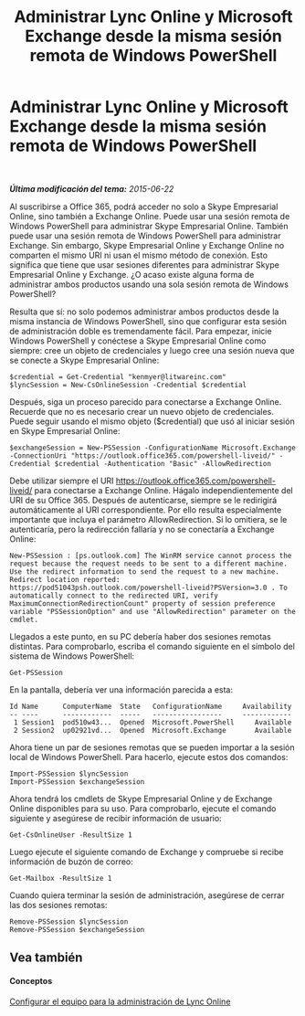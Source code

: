 ﻿---
title: Administrar Lync Online y Microsoft Exchange desde la misma sesión remota de Windows PowerShell
TOCTitle: Administrar Lync Online y Microsoft Exchange desde la misma sesión remota de Windows PowerShell
ms:assetid: 4eb4b5f0-f407-46bd-a2ac-a7ccbc387d51
ms:mtpsurl: https://technet.microsoft.com/es-es/library/Dn362787(v=OCS.15)
ms:contentKeyID: 56271287
ms.date: 06/02/2017
mtps_version: v=OCS.15
ms.translationtype: HT
---

# Administrar Lync Online y Microsoft Exchange desde la misma sesión remota de Windows PowerShell

 

_**Última modificación del tema:** 2015-06-22_

Al suscribirse a Office 365, podrá acceder no solo a Skype Empresarial Online, sino también a Exchange Online. Puede usar una sesión remota de Windows PowerShell para administrar Skype Empresarial Online. También puede usar una sesión remota de Windows PowerShell para administrar Exchange. Sin embargo, Skype Empresarial Online y Exchange Online no comparten el mismo URI ni usan el mismo método de conexión. Esto significa que tiene que usar sesiones diferentes para administrar Skype Empresarial Online y Exchange. ¿O acaso existe alguna forma de administrar ambos productos usando una sola sesión remota de Windows PowerShell?

Resulta que sí: no solo podemos administrar ambos productos desde la misma instancia de Windows PowerShell, sino que configurar esta sesión de administración doble es tremendamente fácil. Para empezar, inicie Windows PowerShell y conéctese a Skype Empresarial Online como siempre: cree un objeto de credenciales y luego cree una sesión nueva que se conecte a Skype Empresarial Online:

    $credential = Get-Credential "kenmyer@litwareinc.com"
    $lyncSession = New-CsOnlineSession -Credential $credential

Después, siga un proceso parecido para conectarse a Exchange Online. Recuerde que no es necesario crear un nuevo objeto de credenciales. Puede seguir usando el mismo objeto ($credential) que usó al iniciar sesión en Skype Empresarial Online:

    $exchangeSession = New-PSSession -ConfigurationName Microsoft.Exchange -ConnectionUri "https://outlook.office365.com/powershell-liveid/" -Credential $credential -Authentication "Basic" -AllowRedirection

Debe utilizar siempre el URI https://outlook.office365.com/powershell-liveid/ para conectarse a Exchange Online. Hágalo independientemente del URI de su Office 365. Después de autenticarse, siempre se le redirigirá automáticamente al URI correspondiente. Por ello resulta especialmente importante que incluya el parámetro AllowRedirection. Si lo omitiera, se le autenticaría, pero la redirección fallaría y no se conectaría a Exchange Online:

    New-PSSession : [ps.outlook.com] The WinRM service cannot process the request because the request needs to be sent to a different machine. Use the redirect information to send the request to a new machine.  Redirect location reported: https://pod51043psh.outlook.com/powershell-liveid?PSVersion=3.0 . To automatically connect to the redirected URI, verify  MaximumConnectionRedirectionCount" property of session preference variable "PSSessionOption" and use "AllowRedirection" parameter on the cmdlet.

Llegados a este punto, en su PC debería haber dos sesiones remotas distintas. Para comprobarlo, escriba el comando siguiente en el símbolo del sistema de Windows PowerShell:

    Get-PSSession

En la pantalla, debería ver una información parecida a esta:

    Id Name      ComputerName  State   ConfigurationName     Availability
    -- ----      ------------  -----   -----------------     ------------
     1 Session1  pod510w43...  Opened  Microsoft.PowerShell     Available
     2 Session2  up02921vd...  Opened  Microsoft.Exchange       Available

Ahora tiene un par de sesiones remotas que se pueden importar a la sesión local de Windows PowerShell. Para hacerlo, ejecute estos dos comandos:

    Import-PSSession $lyncSession
    Import-PSSession $exchangeSession

Ahora tendrá los cmdlets de Skype Empresarial Online y de Exchange Online disponibles para su uso. Para comprobarlo, ejecute el comando siguiente y asegúrese de recibir información de usuario:

    Get-CsOnlineUser -ResultSize 1

Luego ejecute el siguiente comando de Exchange y compruebe si recibe información de buzón de correo:

    Get-Mailbox -ResultSize 1

Cuando quiera terminar la sesión de administración, asegúrese de cerrar las dos sesiones remotas:

    Remove-PSSession $lyncSession
    Remove-PSSession $exchangeSession

## Vea también

#### Conceptos

[Configurar el equipo para la administración de Lync Online](configuring-your-computer-for-skype-for-business-online-management.md)

